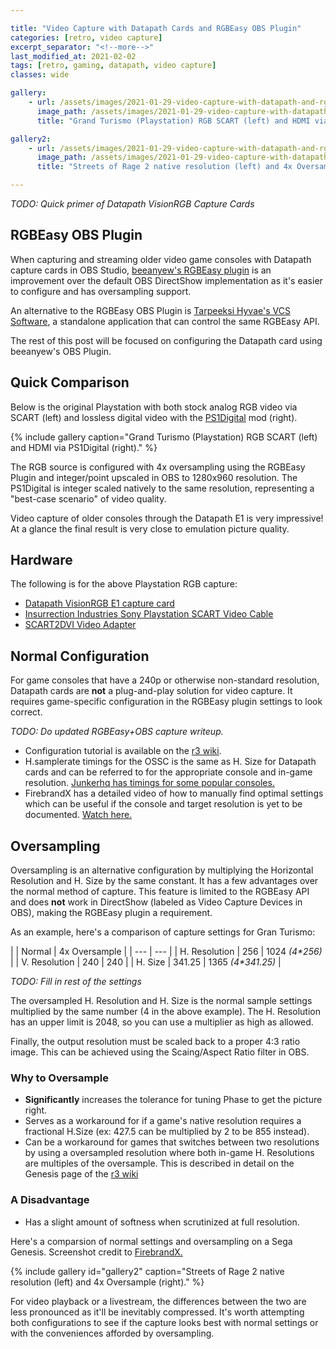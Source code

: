 ```yaml
---

title: "Video Capture with Datapath Cards and RGBEasy OBS Plugin"
categories: [retro, video capture]
excerpt_separator: "<!--more-->"
last_modified_at: 2021-02-02
tags: [retro, gaming, datapath, video capture]
classes: wide

gallery:
    - url: /assets/images/2021-01-29-video-capture-with-datapath-and-rgbeasy-obs-plugin/ps1_gt.png
      image_path: /assets/images/2021-01-29-video-capture-with-datapath-and-rgbeasy-obs-plugin/ps1_gt.png
      title: "Grand Turismo (Playstation) RGB SCART (left) and HDMI via PS1Digital (right)."

gallery2:
    - url: /assets/images/2021-01-29-video-capture-with-datapath-and-rgbeasy-obs-plugin/FBX-OSSC-4x320-Genesis.png
      image_path: /assets/images/2021-01-29-video-capture-with-datapath-and-rgbeasy-obs-plugin/FBX-OSSC-4x320-Genesis.png
      title: "Streets of Rage 2 native resolution (left) and 4x Oversample (right)"

---
```


*TODO: Quick primer of Datapath VisionRGB Capture Cards*

## RGBEasy OBS Plugin

When capturing and streaming older video game consoles with Datapath capture cards in OBS Studio, [beeanyew's RGBEasy plugin](https://github.com/beeanyew/datapath-RGBeasy) is an improvement over the default OBS DirectShow implementation as it's easier to configure and has oversampling support.

An alternative to the RGBEasy OBS Plugin is [Tarpeeksi Hyvae's VCS Software](https://github.com/leikareipa/vcs), a standalone application that can control the same RGBEasy API.

The rest of this post will be focused on configuring the Datapath card using beeanyew's OBS Plugin.

## Quick Comparison

Below is the original Playstation with both stock analog RGB video via SCART (left) and lossless digital video with the [PS1Digital](https://www.black-dog.tech/ps1digital.html) mod (right).

{% include gallery caption="Grand Turismo (Playstation) RGB SCART (left) and HDMI via PS1Digital (right)." %}

The RGB source is configured with 4x oversampling using the RGBEasy Plugin and integer/point upscaled in OBS to 1280x960 resolution. The PS1Digital is integer scaled natively to the same resolution, representing a "best-case scenario" of video quality.

Video capture of older consoles through the Datapath E1 is very impressive! At a glance the final result is very close to emulation picture quality.

## Hardware

The following is for the above Playstation RGB capture:

- [Datapath VisionRGB E1 capture card](https://ebay.to/39EwivC)
- [Insurrection Industries Sony Playstation SCART Video Cable](https://insurrectionindustries.com/product/sega-genesis-model-1-rgb-scart-cable/)
- [SCART2DVI Video Adapter](https://gamesconnection.co.uk/products/scart2dvi?variant=21855284101209)

## Normal Configuration

For game consoles that have a 240p or otherwise non-standard resolution, Datapath cards are **not** a plug-and-play solution for video capture. It requires game-specific configuration in the RGBEasy plugin settings to look correct.

*TODO: Do updated RGBEasy+OBS capture writeup.*

- Configuration tutorial is available on the [r3 wiki](https://r3.fyi/Datapath/Capture240p).
- H.samplerate timings for the OSSC is the same as H. Size for Datapath cards and can be referred to for the appropriate console and in-game resolution. [Junkerhq has timings for some popular consoles.](http://junkerhq.net/xrgb/index.php?title=Optimal_timings)
- FirebrandX has a detailed video of how to manually find optimal settings which can be useful if the console and target resolution is yet to be documented. [Watch here.](https://www.youtube.com/watch?v=EBStHr4XCTg)

## Oversampling

Oversampling is an alternative configuration by multiplying the Horizontal Resolution and H. Size by the same constant. It has a few advantages over the normal method of capture. This feature is limited to the RGBEasy API and does **not** work in DirectShow (labeled as Video Capture Devices in OBS), making the RGBEasy plugin a requirement.

As an example, here's a comparison of capture settings for Gran Turismo:

|  | Normal | 4x Oversample |
| --- | --- |
| H. Resolution | 256 | 1024 *(4\*256)* |
| V. Resolution | 240 | 240 |
| H. Size | 341.25 | 1365 *(4\*341.25)* |

*TODO: Fill in rest of the settings*

The oversampled H. Resolution and H. Size is the normal sample settings multiplied by the same number (4 in the above example). The H. Resolution has an upper limit is 2048, so you can use a multiplier as high as allowed.

Finally, the output resolution must be scaled back to a proper 4:3 ratio image. This can be achieved using the Scaing/Aspect Ratio filter in OBS.

### Why to Oversample

- **Significantly** increases the tolerance for tuning Phase to get the picture right.
- Serves as a workaround for if a game's native resolution requires a fractional H.Size (ex: 427.5 can be multiplied by 2 to be 855 instead).
- Can be a workaround for games that switches between two resolutions by using a oversampled resolution where both in-game H. Resolutions are multiples of the oversample. This is described in detail on the Genesis page of the [r3 wiki](http://r3.fyi/VGC/GEN)


### A Disadvantage
- Has a slight amount of softness when scrutinized at full resolution.

Here's a comparsion of normal settings and oversampling on a Sega Genesis. Screenshot credit to [FirebrandX.](https://twitter.com/FBXGargoyle)

{% include gallery id="gallery2" caption="Streets of Rage 2 native resolution (left) and 4x Oversample (right)." %}

For video playback or a livestream, the differences between the two are less pronounced as it'll be inevitably compressed. It's worth attempting both configurations to see if the capture looks best with normal settings or with the conveniences afforded by oversampling.
